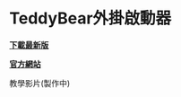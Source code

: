 # TeddyBear外掛啟動器
**[下載最新版](https://github.com/Bearshenmin/TeddyBear_Luncher/releases)**

**[官方網站](https://bearshenmin.github.io/)**

教學影片(製作中)